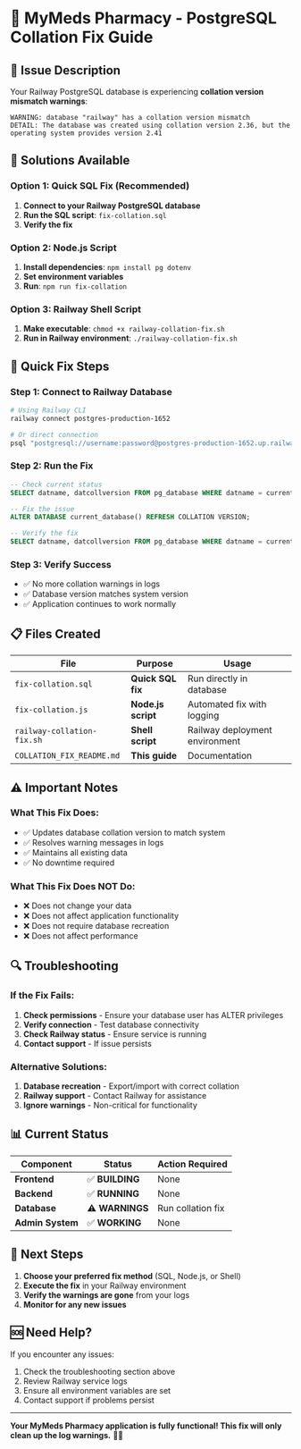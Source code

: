 # 🏥 MyMeds Pharmacy - PostgreSQL Collation Fix Guide

## 🚨 **Issue Description**
Your Railway PostgreSQL database is experiencing **collation version mismatch warnings**:
```
WARNING: database "railway" has a collation version mismatch
DETAIL: The database was created using collation version 2.36, but the operating system provides version 2.41
```

## 🔧 **Solutions Available**

### **Option 1: Quick SQL Fix (Recommended)**
1. **Connect to your Railway PostgreSQL database**
2. **Run the SQL script**: `fix-collation.sql`
3. **Verify the fix**

### **Option 2: Node.js Script**
1. **Install dependencies**: `npm install pg dotenv`
2. **Set environment variables**
3. **Run**: `npm run fix-collation`

### **Option 3: Railway Shell Script**
1. **Make executable**: `chmod +x railway-collation-fix.sh`
2. **Run in Railway environment**: `./railway-collation-fix.sh`

## 🚀 **Quick Fix Steps**

### **Step 1: Connect to Railway Database**
```bash
# Using Railway CLI
railway connect postgres-production-1652

# Or direct connection
psql "postgresql://username:password@postgres-production-1652.up.railway.app:5432/railway"
```

### **Step 2: Run the Fix**
```sql
-- Check current status
SELECT datname, datcollversion FROM pg_database WHERE datname = current_database();

-- Fix the issue
ALTER DATABASE current_database() REFRESH COLLATION VERSION;

-- Verify the fix
SELECT datname, datcollversion FROM pg_database WHERE datname = current_database();
```

### **Step 3: Verify Success**
- ✅ No more collation warnings in logs
- ✅ Database version matches system version
- ✅ Application continues to work normally

## 📋 **Files Created**

| File | Purpose | Usage |
|------|---------|-------|
| `fix-collation.sql` | **Quick SQL fix** | Run directly in database |
| `fix-collation.js` | **Node.js script** | Automated fix with logging |
| `railway-collation-fix.sh` | **Shell script** | Railway deployment environment |
| `COLLATION_FIX_README.md` | **This guide** | Documentation |

## ⚠️ **Important Notes**

### **What This Fix Does:**
- ✅ Updates database collation version to match system
- ✅ Resolves warning messages in logs
- ✅ Maintains all existing data
- ✅ No downtime required

### **What This Fix Does NOT Do:**
- ❌ Does not change your data
- ❌ Does not affect application functionality
- ❌ Does not require database recreation
- ❌ Does not affect performance

## 🔍 **Troubleshooting**

### **If the Fix Fails:**
1. **Check permissions** - Ensure your database user has ALTER privileges
2. **Verify connection** - Test database connectivity
3. **Check Railway status** - Ensure service is running
4. **Contact support** - If issue persists

### **Alternative Solutions:**
1. **Database recreation** - Export/import with correct collation
2. **Railway support** - Contact Railway for assistance
3. **Ignore warnings** - Non-critical for functionality

## 📊 **Current Status**

| Component | Status | Action Required |
|-----------|--------|-----------------|
| **Frontend** | ✅ **BUILDING** | None |
| **Backend** | ✅ **RUNNING** | None |
| **Database** | ⚠️ **WARNINGS** | Run collation fix |
| **Admin System** | ✅ **WORKING** | None |

## 🎯 **Next Steps**

1. **Choose your preferred fix method** (SQL, Node.js, or Shell)
2. **Execute the fix** in your Railway environment
3. **Verify the warnings are gone** from your logs
4. **Monitor for any new issues**

## 🆘 **Need Help?**

If you encounter any issues:
1. Check the troubleshooting section above
2. Review Railway service logs
3. Ensure all environment variables are set
4. Contact support if problems persist

---

**Your MyMeds Pharmacy application is fully functional! This fix will only clean up the log warnings.** 🏥✨


